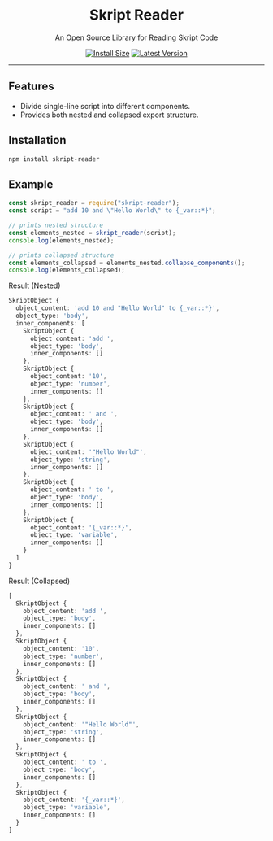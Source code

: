 <div align="center">
    <h1>Skript Reader</h1>
	<p>An Open Source Library for Reading Skript Code</p>
	<a href="https://packagephobia.now.sh/result?p=skript-reader"><img src="https://badgen.net/packagephobia/install/skript-reader@latest" alt="Install Size"></a>
	<a href="https://www.npmjs.com/package/skript-reader"><img src="https://img.shields.io/npm/v/skript-reader" alt="Latest Version"></a>
</div>

---

## Features

- Divide single-line script into different components.
- Provides both nested and collapsed export structure.

## Installation

```bash
npm install skript-reader
```

## Example

```js
const skript_reader = require("skript-reader");
const script = "add 10 and \"Hello World\" to {_var::*}";

// prints nested structure
const elements_nested = skript_reader(script);
console.log(elements_nested);

// prints collapsed structure
const elements_collapsed = elements_nested.collapse_components();
console.log(elements_collapsed);
```
Result (Nested)
```ts
SkriptObject {
  object_content: 'add 10 and "Hello World" to {_var::*}',
  object_type: 'body',
  inner_components: [
    SkriptObject {
      object_content: 'add ',
      object_type: 'body',
      inner_components: []
    },
    SkriptObject {
      object_content: '10',
      object_type: 'number',
      inner_components: []
    },
    SkriptObject {
      object_content: ' and ',
      object_type: 'body',
      inner_components: []
    },
    SkriptObject {
      object_content: '"Hello World"',
      object_type: 'string',
      inner_components: []
    },
    SkriptObject {
      object_content: ' to ',
      object_type: 'body',
      inner_components: []
    },
    SkriptObject {
      object_content: '{_var::*}',
      object_type: 'variable',
      inner_components: []
    }
  ]
}
```
Result (Collapsed)
```ts
[
  SkriptObject {
    object_content: 'add ',
    object_type: 'body',
    inner_components: []
  },
  SkriptObject {
    object_content: '10',
    object_type: 'number',
    inner_components: []
  },
  SkriptObject {
    object_content: ' and ',
    object_type: 'body',
    inner_components: []
  },
  SkriptObject {
    object_content: '"Hello World"',
    object_type: 'string',
    inner_components: []
  },
  SkriptObject {
    object_content: ' to ',
    object_type: 'body',
    inner_components: []
  },
  SkriptObject {
    object_content: '{_var::*}',
    object_type: 'variable',
    inner_components: []
  }
]
```